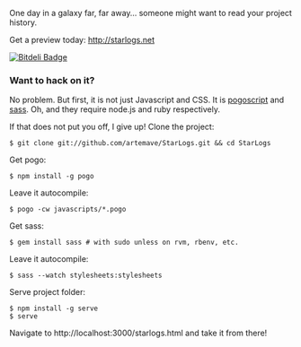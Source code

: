 One day in a galaxy far, far away… someone might want to read your project history.

Get a preview today: http://starlogs.net

[![Bitdeli Badge](https://d2weczhvl823v0.cloudfront.net/artemave/starlogs/trend.png)](https://bitdeli.com/free "Bitdeli Badge")

### Want to hack on it?

No problem. But first, it is not just Javascript and CSS. It is [pogoscript](http://pogoscript.org/) and [sass](http://sass-lang.com/). Oh, and they require node.js and ruby respectively.

If that does not put you off, I give up! Clone the project:

    $ git clone git://github.com/artemave/StarLogs.git && cd StarLogs

Get pogo:

    $ npm install -g pogo

Leave it autocompile:

    $ pogo -cw javascripts/*.pogo

Get sass:

    $ gem install sass # with sudo unless on rvm, rbenv, etc.

Leave it autocompile:

    $ sass --watch stylesheets:stylesheets

Serve project folder:

    $ npm install -g serve
    $ serve

Navigate to http://localhost:3000/starlogs.html and take it from there!

